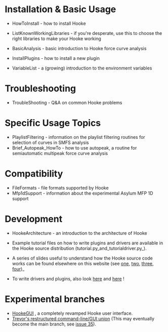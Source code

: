 # Installation & Basic Usage #

  * HowToInstall - how to install Hooke
  * ListKnownWorkingLibraries - if you're desperate, use this to choose the right libraries to make your Hooke working

  * BasicAnalysis - basic introduction to Hooke force curve analysis
  * InstallPlugins - how to install a new plugin

  * VariableList - a (growing) introduction to the environment variables


# Troubleshooting #

  * TroubleShooting - Q&A on common Hooke problems

# Specific Usage Topics #
  * PlaylistFiltering - information on the playlist filtering routines for selection of curves in SMFS analysis
  * Brief\_Autopeak\_HowTo - how to use autopeak, a routine for semiautomatic multipeak force curve analysis

# Compatibility #
  * FileFormats - file formats supported by Hooke
  * Mfp1dSupport - information about the experimental Asylum MFP 1D support

# Development #

  * HookeArchitecture - an introduction to the architecture of Hooke
  * Example tutorial files on how to write plugins and drivers are available in the Hooke source distribution (tutorial.py_and_tutorialdriver.py_).
  * A series of slides useful to understand how the Hooke source code works can be found elsewhere on this website (see [one](http://hooke.googlecode.com/files/hookecore01.pdf), [two](http://hooke.googlecode.com/files/hookecore02.pdf), [three](http://hooke.googlecode.com/files/hookecore3.pdf), [four](http://hooke.googlecode.com/files/hookecore4.pdf))_

  * To write drivers and plugins, also look  [here](http://hooke.googlecode.com/files/hookecore05_plugins.pdf) and [here](http://hooke.googlecode.com/files/hookecore06_drivers.pdf) !

# Experimental branches #
  * [HookeGUI](http://code.google.com/p/hooke/wiki/HookeGUI) , a completely revamped Hooke user interface.
  * [Trevor's restructured command-line/GUI union](http://blog.tremily.us/posts/Hooke/) (This may eventually become the main branch, see [issue 35](http://code.google.com/p/hooke/issues/detail?id=35)).